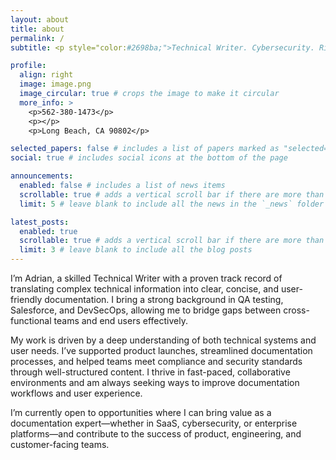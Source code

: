 ```yaml
---
layout: about
title: about
permalink: /
subtitle: <p style="color:#2698ba;">Technical Writer. Cybersecurity. Risk & Compliance.</p>

profile:
  align: right
  image: image.png
  image_circular: true # crops the image to make it circular
  more_info: >
    <p>562-380-1473</p>
    <p></p>
    <p>Long Beach, CA 90802</p>

selected_papers: false # includes a list of papers marked as "selected={true}"
social: true # includes social icons at the bottom of the page

announcements:
  enabled: false # includes a list of news items
  scrollable: true # adds a vertical scroll bar if there are more than 3 news items
  limit: 5 # leave blank to include all the news in the `_news` folder

latest_posts:
  enabled: true
  scrollable: true # adds a vertical scroll bar if there are more than 3 new posts items
  limit: 3 # leave blank to include all the blog posts
---
```

<p>
I’m Adrian, a skilled Technical Writer with a proven track record of translating complex technical information into clear, concise, and user-friendly documentation. I bring a strong background in QA testing, Salesforce, and DevSecOps, allowing me to bridge gaps between cross-functional teams and end users effectively.
</p>
<p>
My work is driven by a deep understanding of both technical systems and user needs. I’ve supported product launches, streamlined documentation processes, and helped teams meet compliance and security standards through well-structured content. I thrive in fast-paced, collaborative environments and am always seeking ways to improve documentation workflows and user experience.
</p>
<p>
I’m currently open to opportunities where I can bring value as a documentation expert—whether in SaaS, cybersecurity, or enterprise platforms—and contribute to the success of product, engineering, and customer-facing teams.
</p>
<!--- Write your biography here. Tell the world about yourself. Link to your favorite [subreddit](http://reddit.com). You can put a picture in, too. The code is already in, just name your picture `prof_pic.jpg` and put it in the `img/` folder. --->

<!--- Put your address / P.O. box / other info right below your picture. You can also disable any of these elements by editing `profile` property of the YAML header of your `_pages/about.md`. Edit `_bibliography/papers.bib` and Jekyll will render your [publications page](/al-folio/publications/) automatically. --->

<!--- Link to your social media connections, too. This theme is set up to use [Font Awesome icons](https://fontawesome.com/) and [Academicons](https://jpswalsh.github.io/academicons/), like the ones below. Add your Facebook, Twitter, LinkedIn, Google Scholar, or just disable all of them. --->
